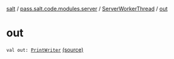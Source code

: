 [salt](../../index.md) / [pass.salt.code.modules.server](../index.md) / [ServerWorkerThread](index.md) / [out](./out.md)

# out

`val out: `[`PrintWriter`](https://docs.oracle.com/javase/6/docs/api/java/io/PrintWriter.html) [(source)](https://github.com/kurbaniec-tgm/salt/tree/master/code/modules/server/ServerWorkerThread.kt#L35)